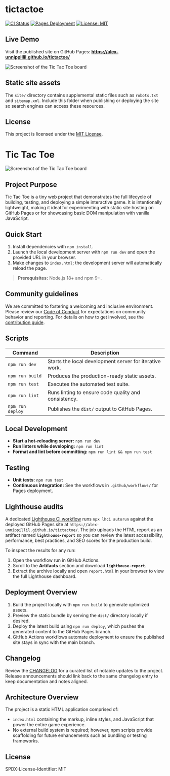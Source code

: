 # tictactoe

[![CI Status](https://img.shields.io/github/actions/workflow/status/Alex-Unnippillil/tictactoe/ci.yml?branch=main&label=CI)](https://github.com/Alex-Unnippillil/tictactoe/actions/workflows/ci.yml)
[![Pages Deployment](https://img.shields.io/github/actions/workflow/status/Alex-Unnippillil/tictactoe/pages.yml?branch=main&label=Pages)](https://github.com/Alex-Unnippillil/tictactoe/actions/workflows/pages.yml)
[![License: MIT](https://img.shields.io/badge/license-MIT-green.svg)](https://opensource.org/licenses/MIT)

## Live Demo

Visit the published site on GitHub Pages: **https://alex-unnippillil.github.io/tictactoe/**

![Screenshot of the Tic Tac Toe board](https://github.com/Alex-Unnippillil/tictactoe/assets/24538548/15b4eda8-43c2-4f28-8fd5-593098a90799)

## Static site assets

The `site/` directory contains supplemental static files such as `robots.txt` and `sitemap.xml`. Include this folder when publishing or deploying the site so search engines can access these resources.
## License

This project is licensed under the [MIT License](LICENSE).
# Tic Tac Toe

![Screenshot of the Tic Tac Toe board](https://github.com/Alex-Unnippillil/tictactoe/assets/24538548/15b4eda8-43c2-4f28-8fd5-593098a90799)

## Project Purpose

Tic Tac Toe is a tiny web project that demonstrates the full lifecycle of building, testing, and deploying a simple interactive game. It is intentionally lightweight, making it ideal for experimenting with static site hosting on GitHub Pages or for showcasing basic DOM manipulation with vanilla JavaScript.

## Quick Start

1. Install dependencies with `npm install`.
2. Launch the local development server with `npm run dev` and open the provided URL in your browser.
3. Make changes to `index.html`; the development server will automatically reload the page.

> **Prerequisites:** Node.js 18+ and npm 9+.

## Community guidelines

We are committed to fostering a welcoming and inclusive environment. Please
review our [Code of Conduct](CODE_OF_CONDUCT.md) for expectations on community
behavior and reporting. For details on how to get involved, see the
[contribution guide](CONTRIBUTING.md).

## Scripts

| Command | Description |
| --- | --- |
| `npm run dev` | Starts the local development server for iterative work.
| `npm run build` | Produces the production-ready static assets.
| `npm run test` | Executes the automated test suite.
| `npm run lint` | Runs linting to ensure code quality and consistency.
| `npm run deploy` | Publishes the `dist/` output to GitHub Pages.

## Local Development

- **Start a hot-reloading server:** `npm run dev`
- **Run linters while developing:** `npm run lint`
- **Format and lint before committing:** `npm run lint && npm run test`

## Testing

- **Unit tests:** `npm run test`
- **Continuous integration:** See the workflows in `.github/workflows/` for Pages deployment.

## Lighthouse audits

A dedicated [Lighthouse CI workflow](.github/workflows/lighthouse.yml) runs `npx lhci autorun` against the deployed GitHub Pages site at `https://alex-unnippillil.github.io/tictactoe/`. The job uploads the HTML report as an artifact named **`lighthouse-report`** so you can review the latest accessibility, performance, best practices, and SEO scores for the production build.

To inspect the results for any run:

1. Open the workflow run in GitHub Actions.
2. Scroll to the **Artifacts** section and download **`lighthouse-report`**.
3. Extract the archive locally and open `report.html` in your browser to view the full Lighthouse dashboard.

## Deployment Overview

1. Build the project locally with `npm run build` to generate optimized assets.
2. Preview the static bundle by serving the `dist/` directory locally if desired.
3. Deploy the latest build using `npm run deploy`, which pushes the generated content to the GitHub Pages branch.
4. GitHub Actions workflows automate deployment to ensure the published site stays in sync with the main branch.

## Changelog

Review the [CHANGELOG](CHANGELOG.md) for a curated list of notable updates to the project. Release announcements should link back to the same changelog entry to keep documentation and notes aligned.

## Architecture Overview

The project is a static HTML application comprised of:

- `index.html` containing the markup, inline styles, and JavaScript that power the entire game experience.
- No external build system is required; however, npm scripts provide scaffolding for future enhancements such as bundling or testing frameworks.

## License

SPDX-License-Identifier: MIT
